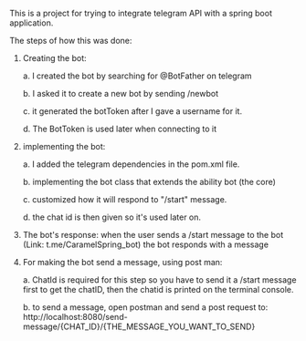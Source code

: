 This is a project for trying to integrate telegram API with a spring boot application.

The steps of how this was done:
1. Creating the bot:

    a. I created the bot by searching for @BotFather on telegram
   
    b. I asked it to create a new bot by sending /newbot
  
    c. it generated the botToken after I gave a username for it.
    
    d. The BotToken is used later when connecting to it
3. implementing the bot:
   
    a. I added the telegram dependencies in the pom.xml file.

    b. implementing the bot class that extends the ability bot (the core)

    c. customized how it will respond to "/start" message.

    d. the chat id is then given so it's used later on.

5. The bot's response: when the user sends a /start message to the bot (Link: t.me/CaramelSpring_bot) the bot responds with a message

6. For making the bot send a message, using post man: 

    a. ChatId is required for this step so you have to send it a /start message first to get the chatID, then the chatid is printed on the terminal console. 

    b. to send a message, open postman and send a post request to: http://localhost:8080/send-message/{CHAT_ID}/{THE_MESSAGE_YOU_WANT_TO_SEND}
